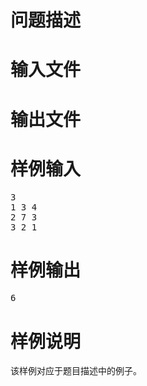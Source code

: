 

# 问题描述



# 输入文件



# 输出文件



# 样例输入


<pre>3
1 3 4
2 7 3
3 2 1
</pre>

# 样例输出


<pre>6
</pre>

# 样例说明


<p>
该样例对应于题目描述中的例子。
</p>
